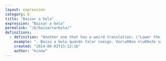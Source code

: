 ```yaml
---
layout: expression
category: b
title: "Baixar a bola"
expression: "Baixar a bola"
permalink: "/b/baixar+a+bola/"
definitions:
  - definition: "Another one that has a weird translation: \"Lower the ball\". It means slow your roll, or stop pretending something."
    example: "- Baixa a bola quando falar comigo. Voc\u00ea n\u00e3o sabe com quem t\u00e1 falando."
    created: "2014-06-02T15:12:16"
    author: "kinow"
---
```

